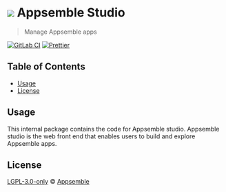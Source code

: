 # ![](https://gitlab.com/appsemble/appsemble/-/raw/0.31.1-test.4/config/assets/logo.svg) Appsemble Studio

> Manage Appsemble apps

[![GitLab CI](https://gitlab.com/appsemble/appsemble/badges/0.31.1-test.4/pipeline.svg)](https://gitlab.com/appsemble/appsemble/-/releases/0.31.1-test.4)
[![Prettier](https://img.shields.io/badge/code_style-prettier-ff69b4.svg)](https://prettier.io)

## Table of Contents

- [Usage](#usage)
- [License](#license)

## Usage

This internal package contains the code for Appsemble studio. Appsemble studio is the web front end
that enables users to build and explore Appsemble apps.

## License

[LGPL-3.0-only](https://gitlab.com/appsemble/appsemble/-/blob/0.31.1-test.4/LICENSE.md) ©
[Appsemble](https://appsemble.com)
